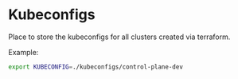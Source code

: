 # Kubeconfigs

Place to store the kubeconfigs for all clusters created via terraform.

Example:

```sh
export KUBECONFIG=./kubeconfigs/control-plane-dev
```
